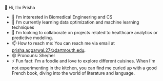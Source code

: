 👋 Hi, I’m Prisha
- 👀 I’m interested in Biomedical Engineering and CS 
- 🌱 I’m currently learning data optimization and machine learning techniques
- 💞️ I’m looking to collaborate on projects related to healthcare analytics or predictive modeling.
- 📫 How to reach me: You can reach me via email at prisha.aggarwal.27@dartmouth.edu.
- 😄 Pronouns: She/her
- ⚡ Fun fact: I'm a foodie and love to explore different cuisines. When I'm not experimenting in the kitchen, you can find me curled up with a good French book, diving into the world of literature and language.

<!---
prishaAgg/prishaAgg is a ✨ special ✨ repository because its `README.md` (this file) appears on your GitHub profile.
You can click the Preview link to take a look at your changes.
--->
